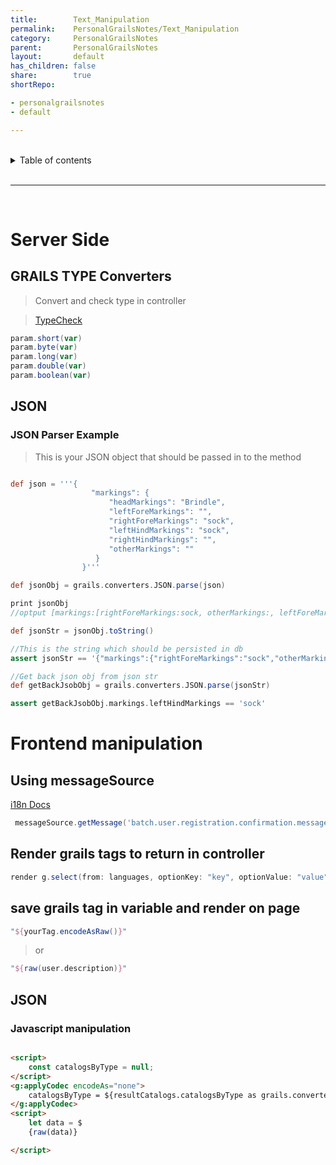 ```yaml
---
title:        Text_Manipulation
permalink:    PersonalGrailsNotes/Text_Manipulation
category:     PersonalGrailsNotes
parent:       PersonalGrailsNotes
layout:       default
has_children: false
share:        true
shortRepo:

- personalgrailsnotes
- default

---
```


<br/>

<details markdown="block">    
<summary>    
Table of contents    
</summary>    
{: .text-delta }    
1. TOC    
{:toc}    
</details>

<br/>

---

<br/>

# Server Side

## GRAILS TYPE Converters

> Convert and check type in controller

> [TypeCheck](http://docs.grails.org/latest/guide/theWebLayer.html#typeConverters)

```groovy
param.short(var)
param.byte(var)
param.long(var)
param.double(var)
param.boolean(var)
```

## JSON

### JSON Parser Example

> This is your JSON object that should be passed in to the method

```groovy

def json = '''{
                  "markings": {
                      "headMarkings": "Brindle",
                      "leftForeMarkings": "",
                      "rightForeMarkings": "sock",
                      "leftHindMarkings": "sock",
                      "rightHindMarkings": "",
                      "otherMarkings": ""
                   }
                }'''

def jsonObj = grails.converters.JSON.parse(json)
```

```groovy
print jsonObj
//optput [markings:[rightForeMarkings:sock, otherMarkings:, leftForeMarkings:, leftHindMarkings:sock, rightHindMarkings:, headMarkings:Brindle]]

def jsonStr = jsonObj.toString()

//This is the string which should be persisted in db
assert jsonStr == '{"markings":{"rightForeMarkings":"sock","otherMarkings":"","leftForeMarkings":"","leftHindMarkings":"sock","rightHindMarkings":"","headMarkings":"Brindle"}}'

//Get back json obj from json str
def getBackJsobObj = grails.converters.JSON.parse(jsonStr)

assert getBackJsobObj.markings.leftHindMarkings == 'sock'
```

# Frontend manipulation

## Using messageSource

[i18n Docs](https://docs.grails.org/4.0.1/guide/i18n.html)

```groovy
 messageSource.getMessage('batch.user.registration.confirmation.message', [jobId as String].toArray(), LocaleContextHolder.locale)
```

## Render grails tags to return in controller

```groovy
render g.select(from: languages, optionKey: "key", optionValue: "value", name: "languageChoice", class: "form-control", value: assessmentLanguage)
```

## save grails tag in variable and render on page

```groovy
"${yourTag.encodeAsRaw()}"
```

> or

```groovy
"${raw(user.description)}"
```

## JSON

### Javascript manipulation

```html

<script>
    const catalogsByType = null;
</script>
<g:applyCodec encodeAs="none">
    catalogsByType = ${resultCatalogs.catalogsByType as grails.converters.JSON};
</g:applyCodec>
<script>
    let data = $
    {raw(data)}

</script>
```